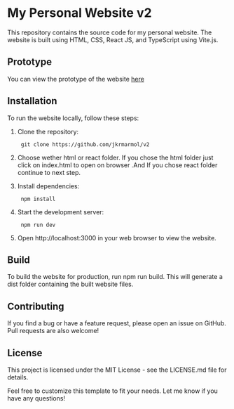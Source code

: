 # **My Personal Website v2**
This repository contains the source code for my personal website. The website is built using HTML, CSS, React JS, and TypeScript using Vite.js.

## **Prototype**
You can view the prototype of the website [here](https://www.figma.com/proto/1ha9IV8yaiLRSMXZ2iveYJ/new-react-portfolio?page-id=0%3A1&node-id=4%3A24&viewport=601%2C-514%2C0.31&scaling=scale-down&starting-point-node-id=2%3A2)


## **Installation**
To run the website locally, follow these steps:

1. Clone the repository: 
            
        git clone https://github.com/jkrmarmol/v2

2. Choose wether html or react folder. If you chose the html folder just click on index.html to open on browser .And If you chose react folder continue to next step.

2. Install dependencies: 
    
        npm install

3. Start the development server: 
   
        npm run dev

4. Open http://localhost:3000 in your web browser to view the website.


## **Build**
To build the website for production, run npm run build. This will generate a dist folder containing the built website files.

## **Contributing**
If you find a bug or have a feature request, please open an issue on GitHub. Pull requests are also welcome!

## **License**
This project is licensed under the MIT License - see the LICENSE.md file for details.

Feel free to customize this template to fit your needs. Let me know if you have any questions!